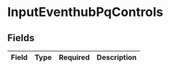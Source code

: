 # InputEventhubPqControls


## Fields

| Field       | Type        | Required    | Description |
| ----------- | ----------- | ----------- | ----------- |